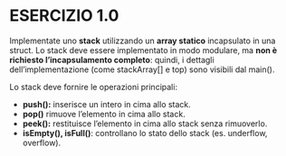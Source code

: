 <h1>ESERCIZIO 1.0</h1>
<p>Implementate uno <strong>stack</strong> utilizzando un <strong>array statico</strong> incapsulato in una struct. Lo stack deve essere implementato in modo <stack>modulare</stack>, ma <strong>non è richiesto l’incapsulamento completo</strong>: quindi, i dettagli dell’implementazione (come stackArray[] e top) sono visibili dal main().</p>
<p>Lo stack deve fornire le operazioni principali:</p>
<ul>
  <li>
    <strong>push():</strong> inserisce un intero in cima allo stack.
  </li>
  <li>
    <strong>pop()</strong> rimuove l’elemento in cima allo stack.
  </li>
  <li>
    <strong>peek():</strong> restituisce l’elemento in cima allo stack senza rimuoverlo.
  </li>
  <li>
    <strong>isEmpty(), isFull()</strong>: controllano lo stato dello stack (es. underflow, overflow).
  </li>
</ul>

